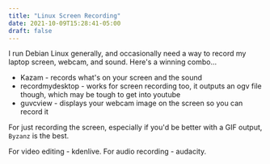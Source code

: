 ```yaml
---
title: "Linux Screen Recording"
date: 2021-10-09T15:28:41-05:00
draft: false
---
```


I run Debian Linux generally, and occasionally need a way to record my laptop screen, webcam, and sound.  Here's a winning combo...

* Kazam - records what's on your screen and the sound
* recordmydesktop - works for screen recording too, it outputs an ogv file though, which may be tough to get into youtube
* guvcview - displays your webcam image on the screen so you can record it

For just recording the screen, especially if you'd be better with a GIF output, `Byzanz` is the best.

For video editing - kdenlive.  For audio recording - audacity.

